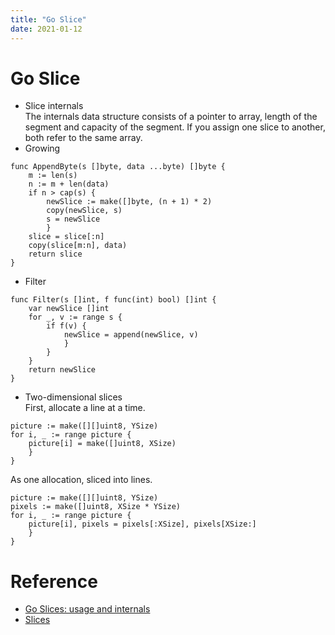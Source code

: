 ```yaml
---
title: "Go Slice"
date: 2021-01-12
---
```


# Go Slice

- Slice internals  
The internals data structure consists of a pointer to array, length of the segment and capacity of the segment. If you assign one slice to another, both refer to the same array.
- Growing  
```
func AppendByte(s []byte, data ...byte) []byte {
    m := len(s)
    n := m + len(data)
    if n > cap(s) {
        newSlice := make([]byte, (n + 1) * 2)
        copy(newSlice, s)
        s = newSlice
        }
    slice = slice[:n]
    copy(slice[m:n], data)
    return slice
}
```
- Filter
```
func Filter(s []int, f func(int) bool) []int {
    var newSlice []int
    for _, v := range s {
        if f(v) {
            newSlice = append(newSlice, v)
            }
        }
    }
    return newSlice
}
```
- Two-dimensional slices  
First, allocate a line at a time.
```
picture := make([][]uint8, YSize)
for i, _ := range picture {
    picture[i] = make([]uint8, XSize)
    }
}
```

As one allocation, sliced into lines.
```
picture := make([][]uint8, YSize)
pixels := make([]uint8, XSize * YSize)
for i, _ := range picture {
    picture[i], pixels = pixels[:XSize], pixels[XSize:]
    }
}
```

# Reference
- [Go Slices: usage and internals](https://blog.golang.org/slices-intro)  
- [Slices](https://golang.org/doc/effective_go.html#slices)
